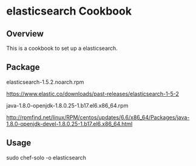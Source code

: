 elasticsearch Cookbook
======================

Overview
------------
This is a cookbook to set up a elasticsearch.

Package
----------
elasticsearch-1.5.2.noarch.rpm

https://www.elastic.co/downloads/past-releases/elasticsearch-1-5-2

java-1.8.0-openjdk-1.8.0.25-1.b17.el6.x86_64.rpm

http://rpmfind.net/linux/RPM/centos/updates/6.6/x86_64/Packages/java-1.8.0-openjdk-devel-1.8.0.25-1.b17.el6.x86_64.html

Usage
-----
sudo chef-solo -o elasticsearch